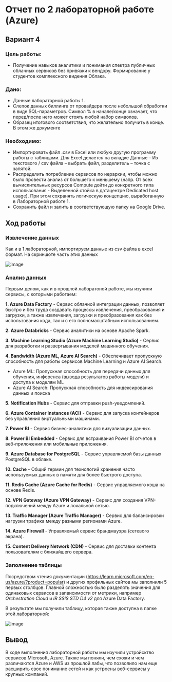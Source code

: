 # Отчет по 2 лабораторной работе (Azure)
## Вариант 4

### Цель работы: 
- Получение навыков аналитики и понимания спектра публичных облачных сервисов без привязки к вендору. Формирование у студентов комплексного видения Облака. 
### Дано: 
- Данные лабораторной работы 1.
- Слепок данных биллинга от провайдера после небольшой обработки в виде SQL-параметров. Символ % в начале/конце означает, что перед/после него может стоять любой набор символов.
- Образец итогового соответствия, что желательно получить в конце. В этом же документе  
### Необходимо: 
- Импортировать файл .csv в Excel или любую другую программу работы с таблицами. Для Excel делается на вкладке Данные – Из текстового / csv файла – выбрать файл, разделитель – точка с запятой.
- Распределить потребление сервисов по иерархии, чтобы можно было провести анализ от большего к меньшему (напр. От всех вычислительных ресурсов Compute дойти до конкретного типа использования - Выделенной стойка в датацентре Dedicated host usage). При этом сохранять логическую концепцию, выработанную в Лабораторной работе 1.
- Сохранить файл и залить в соответствующую папку на Google Drive.

## Ход работы

### Извлечение данных
Как и в 1 лабораторной, импортируем данные из csv файла в excel формат. На скриншоте часть этих данных

![image](https://github.com/user-attachments/assets/a17e54e2-6214-4031-8ca4-25e4048dcd22)

### Анализ данных

Первым делом, как и в прошлой лаборатоной работе, мы изучили сервисы, с которыми работаем:

**1. Azure Data Factory** - Сервис облачной интеграции данных, позволяет быстро и без труда создавать процессы извлечения, преобразования и загрузки, а также извлечения, загрузки и преобразования как без использования кода, так и с его полномасштабным использованием.

**2. Azure Databricks** - Сервис аналитики на основе Apache Spark.

**3. Machine Learning Studio (Azure Machine Learning Studio)** - Сервис для разработки и развертывания моделей машинного обучения.

**4. Bandwidth (Azure ML, Azure AI Search)** - Обеспечивает пропускную способность для работы сервисов Machine Learning и Azure AI Search.  

- Azure ML: Пропускная способность для передачи данных для обучения, инференса (вывода результатов работы модели) и доступа к моделям ML
- Azure AI Search: Пропускная способность для индексирования данных и поиска

**5. Notification Hubs** - Сервис для отправки push-уведомлений.

**6. Azure Container Instances (ACI)** - Сервис для запуска контейнеров без управления виртуальными машинами.

**7. Power BI** - Сервис бизнес-аналитики для визуализации данных.

**8. Power BI Embedded** - Сервис для встраивания Power BI отчетов в веб-приложения или мобильные приложения.

**9. Azure Database for PostgreSQL** - Сервис управляемой базы данных PostgreSQL в облаке.

**10. Cache** - Общий термин для технологий хранения часто используемых данных в памяти для более быстрого доступа.

**11. Redis Cache (Azure Cache for Redis)** - Сервис управляемого кэша на основе Redis.

**12. VPN Gateway (Azure VPN Gateway)** - Сервис для создания VPN-подключений между Azure и локальной сетью.

**13. Traffic Manager (Azure Traffic Manager)** - Сервис для балансировки нагрузки трафика между разными регионами Azure.

**14. Azure Firewall** - Управляемый сервис брандмауэра (сетевого экрана).

**15. Content Delivery Network (CDN)** - Сервис для доставки контента пользователям с ближайшего сервера.

### Заполнение таблицы

Посредством чтения документации (https://learn.microsoft.com/en-us/azure/?product=popular) и других профильных сайтов мы заполнили 5 первых столбцов. Главной сложностью было разделять значения для одинаковых сервисов в запвисимости от метрики, например _Orchestration Cloud_ и _IR SSIS STD D4 v2_ для Azure Data Factory.

В результате мы получили таблицу, которая также доступна в папке этой лабораторной: 

![image](https://github.com/user-attachments/assets/57899c90-26f0-4847-bc63-cb6b63ef90d6)


## Вывод

В ходе выполнения лабораторной работы мы изучили устройсктво сервисов Microsoft, Azure. Также мы поняли, чем схожи и чем различаются Azure и AWS из прошлой лабы, что позволило нам еще расширить свое понимание сетей и как устроены веб-сервисы у крупных компаний.
